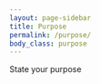 ```yaml
---
layout: page-sidebar
title: Purpose
permalink: /purpose/
body_class: purpose
---
```


State  your purpose